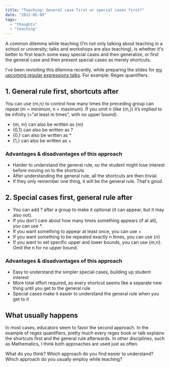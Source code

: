 ```yaml
---
title: "Teaching: General case first or special cases first?"
date: "2012-05-09"
tags:
  - "thoughts"
  - "teaching"
---
```


A common dilemma while teaching (I’m not only talking about teaching in a school or university; talks and workshops are also teaching), is whether it's better to first teach some easy special cases and then generalize, or first the general case and then present special cases as merely shortcuts.

I've been revisiting this dilemma recently, while preparing the slides for [my upcoming regular expressions talks](http://lea.verou.me/speaking/). For example: Regex quantifiers.

## 1\. General rule first, shortcuts after

You can use {m,n} to control how many times the preceding group can repeat (m = minimum, n = maximum). If you omit n (like {m,}) it’s implied to be infinity (="at least m times", with no upper bound).

- {m, m} can also be written as {m}
- {0,1} can also be written as ?
- {0,} can also be written as \*
- {1,} can also be written as +

### Advantages & disadvantages of this approach

- Harder to understand the general rule, so the student might lose interest before moving on to the shortcuts
- After understanding the general rule, all the shortcuts are then trivial.
- If they only remember one thing, it will be the general rule. That's good.

## 2\. Special cases first, general rule after

- You can add ? after a group to make it optional (it can appear, but it may also not).
- If you don't care about how many times something appears (if at all), you can use \*.
- If you want something to appear at least once, you can use +
- If you want something to be repeated exactly n times, you can use {n}
- If you want to set specific upper and lower bounds, you can use {m,n}. Omit the n for no upper bound.

### Advantages & disadvantages of this approach

- Easy to understand the simpler special cases, building up student interest
- More total effort required, as every shortcut seems like a separate new thing until you get to the general rule
- Special cases make it easier to understand the general rule when you get to it

## What usually happens

In most cases, educators seem to favor the second approach. In the example of regex quantifiers, pretty much every regex book or talk explains the shortcuts first and the general rule afterwards. In other disciplines, such as Mathematics, I think both approaches are used just as often.

What do you think? Which approach do you find easier to understand? Which approach do you usually employ while teaching?
